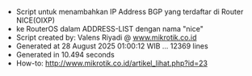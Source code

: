 - Script untuk menambahkan IP Address BGP yang terdaftar di Router NICE(OIXP)
- ke RouterOS dalam ADDRESS-LIST dengan nama "nice"
- Script created by: Valens Riyadi @ www.mikrotik.co.id
- Generated at 28 August 2025 01:00:12 WIB ... 12369 lines
- Generated in 10.494 seconds
- How-to: http://www.mikrotik.co.id/artikel_lihat.php?id=23
